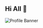 ## Hi All 🙌

![Profile Banner](https://i.pinimg.com/736x/ea/18/26/ea182623006e4098e41a020471bd2308.jpg)
